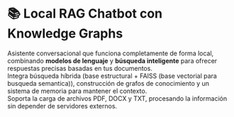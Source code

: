 # 📚 Local RAG Chatbot con Knowledge Graphs

Asistente conversacional que funciona completamente de forma local, combinando **modelos de lenguaje** y **búsqueda inteligente** para ofrecer respuestas precisas basadas en tus documentos.  
Integra búsqueda híbrida (base estructural + FAISS (base vectorial para busqueda semantica)), construcción de grafos de conocimiento y un sistema de memoria para mantener el contexto.  
Soporta la carga de archivos PDF, DOCX y TXT, procesando la información sin depender de servidores externos.
